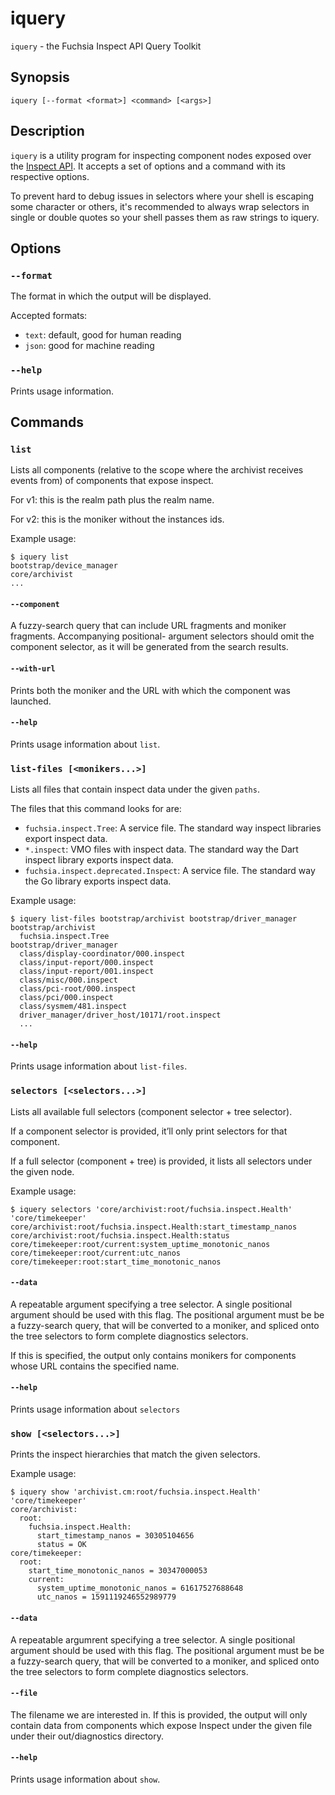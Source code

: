 # iquery

`iquery` - the Fuchsia Inspect API Query Toolkit

## Synopsis

```
iquery [--format <format>] <command> [<args>]
```

## Description

`iquery` is a utility program for inspecting component nodes exposed over the
[Inspect API]. It accepts a set of options and a command with
its respective options.

To prevent hard to debug issues in selectors where your shell is escaping some
character or others, it's recommended to always wrap selectors in single or
double quotes so your shell passes them as raw strings to iquery.

## Options

### `--format`

The format in which the output will be displayed.

Accepted formats:

- `text`: default, good for human reading
- `json`: good for machine reading

### `--help`

Prints usage information.

## Commands

### `list`

Lists all components (relative to the scope where the archivist receives events
from) of components that expose inspect.

For v1: this is the realm path plus the realm name.

For v2: this is the moniker without the instances ids.

Example usage:

```
$ iquery list
bootstrap/device_manager
core/archivist
...
```

#### `--component`

A fuzzy-search query that can include URL fragments and moniker fragments. Accompanying positional-
argument selectors should omit the component selector, as it will be generated from the search
results.

#### `--with-url`

Prints both the moniker and the URL with which the component was launched.

#### `--help`

Prints usage information about `list`.

### `list-files [<monikers...>]`

Lists all files that contain inspect data under the given `paths`.

The files that this command looks for are:

- `fuchsia.inspect.Tree`: A service file. The standard way inspect libraries
  export inspect data.
- `*.inspect`: VMO files with inspect data. The standard way the Dart inspect
  library exports inspect data.
- `fuchsia.inspect.deprecated.Inspect`: A service file. The standard way the Go
  library exports inspect data.

Example usage:

```
$ iquery list-files bootstrap/archivist bootstrap/driver_manager
bootstrap/archivist
  fuchsia.inspect.Tree
bootstrap/driver_manager
  class/display-coordinator/000.inspect
  class/input-report/000.inspect
  class/input-report/001.inspect
  class/misc/000.inspect
  class/pci-root/000.inspect
  class/pci/000.inspect
  class/sysmem/481.inspect
  driver_manager/driver_host/10171/root.inspect
  ...
```

#### `--help`

Prints usage information about `list-files`.

### `selectors [<selectors...>]`

Lists all available full selectors (component selector + tree selector).

If a component selector is provided, it’ll only print selectors for that component.

If a full selector (component + tree) is provided, it lists all selectors under the given node.

Example usage:

```
$ iquery selectors 'core/archivist:root/fuchsia.inspect.Health' 'core/timekeeper'
core/archivist:root/fuchsia.inspect.Health:start_timestamp_nanos
core/archivist:root/fuchsia.inspect.Health:status
core/timekeeper:root/current:system_uptime_monotonic_nanos
core/timekeeper:root/current:utc_nanos
core/timekeeper:root:start_time_monotonic_nanos
```

#### `--data`

A repeatable argument specifying a tree selector. A single positional argument should be used with
this flag. The positional argument must be be a fuzzy-search query, that will be converted to a
moniker, and spliced onto the tree selectors to form complete diagnostics selectors.

If this is specified, the output only contains monikers for components whose URL contains the
specified name.

#### `--help`

Prints usage information about `selectors`


### `show [<selectors...>]`

Prints the inspect hierarchies that match the given selectors.

Example usage:

```
$ iquery show 'archivist.cm:root/fuchsia.inspect.Health' 'core/timekeeper'
core/archivist:
  root:
    fuchsia.inspect.Health:
      start_timestamp_nanos = 30305104656
      status = OK
core/timekeeper:
  root:
    start_time_monotonic_nanos = 30347000053
    current:
      system_uptime_monotonic_nanos = 61617527688648
      utc_nanos = 1591119246552989779
```

#### `--data`

A repeatable argumrent specifying a tree selector. A single positional argument should be used
with this flag. The positional argument must be be a fuzzy-search query, that will be converted to
a moniker, and spliced onto the tree selectors to form complete diagnostics selectors.


#### `--file`

The filename we are interested in. If this is provided, the output will only
contain data from components which expose Inspect under the given file under
their out/diagnostics directory.


#### `--help`

Prints usage information about `show`.


[Inspect API]: /docs/development/diagnostics/inspect/README.md
